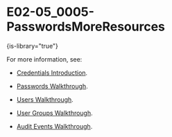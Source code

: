 # E02-05_0005-PasswordsMoreResources

{is-library="true"}

<snippet id="E02-05_0005-PasswordsMoreResources_snippet">

For more information, see:

* [Credentials Introduction](E02-05_0002-Credentials-Mod-Intro.md).

* [Passwords Walkthrough](E02-05_0005-Passwords-Mod-Walk.md).

* [Users Walkthrough](E02-05_0006-Users-Mod-Walk.md).

* [User Groups Walkthrough](E02-05_0007-Groups-Mod-Walk.md).

* [Audit Events Walkthrough](E02-05_0008-Audit-Events-Mod-Walk.md).

</snippet>